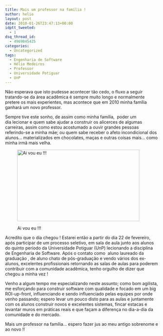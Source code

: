 ```yaml
---
title: Mais um professor na família !
author: helio
layout: post
date: 2010-01-26T23:47:13+00:00
idptt_tweeted:
  - 1
dsq_thread_id:
  - 4969845425
categories:
  - Uncategorized
tags:
  - Engenharia de Software
  - Hélio Medeiros
  - Professor
  - Universidade Potiguar
  - UnP
---
```

Não esperava que isto pudesse acontecer tão cedo, o fluxo a seguir tratando-se da área acadêmica é sempre muito longo e normalmente pretere os mais experientes, mas acontece que em 2010 minha família ganhará um novo professor.

Sempre tive este sonho, de assim como minha família,  poder um dia lecionar e quem sabe ajudar a construir os alicerces de algumas carreiras, assim como estou acostumado a ouvir grandes pessoas referindo-se a minha mãe; ou quem sabe receber o afeto incondicional dos alunos&#8230; materializados em chocolates, maças e outras coisas mais&#8230; como minha irmã mais velha.<figure id="attachment_114" style="width: 400px" class="wp-caption aligncenter">

<img class="size-full wp-image-114" src="/uploads/2010/01/Screen-shot-2010-01-26-at-8.44.18-PM.png" alt="Ai vou eu !!!" width="400" height="234" srcset="/uploads/2010/01/Screen-shot-2010-01-26-at-8.44.18-PM.png 400w, /uploads/2010/01/Screen-shot-2010-01-26-at-8.44.18-PM-300x175.png 300w" sizes="(max-width: 400px) 100vw, 400px" /><figcaption class="wp-caption-text">Ai vou eu !!!</figcaption></figure> 

Acredito que o dia chegou ! Estarei então a partir do dia 22 de fevereiro, após participar de um processo seletivo, em sala de aula junto aos alunos do quinto período da Universidade Potiguar (UnP) lecionando a disciplina de Engenharia de Software. Após o contato como  aluno laureado da graduação , de aluno chato de pós-graduação e vendo vários dos ex-alunos, excelentes profissionais retornando as salas de aulas para poderem contribuir com a comunidade acadêmica, tenho orgulho de dizer que chegou a minha vez !

Venho a algum tempo me especializando neste assunto; como bom agilista, me esforçando para construir software com qualidade e focado em um big ROI-up-front, influenciando e sendo influenciado pelas equipes por onde venho passando; espero levar um pouco disto para as aulas e juntamente com os alunos construir novos e excelentes sistemas, fincar estacas e levantar muros em práticas reais e que façam a diferença no dia-a-dia da comunidade e do mercado.

Mais um professor na família&#8230; espero fazer jus ao meu antigo sobrenome e ao novo !!